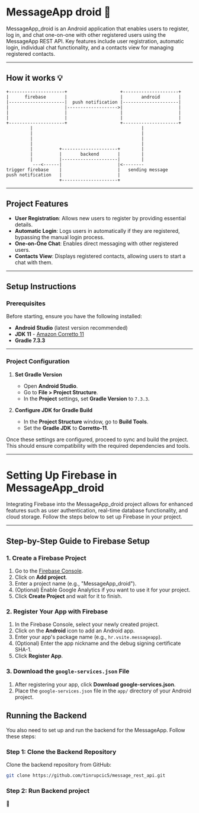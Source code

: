 # MessageApp droid :bee:

MessageApp_droid is an Android application that enables users to register, log in, and chat one-on-one with other registered users using the MessageApp REST API. Key features include user registration, automatic login, individual chat functionality, and a contacts view for managing registered contacts.

---
## How it works :bulb:
```commandline
+---------------------+                    +---------------------+       
|      firebase       |                    |       android       |       
|---------------------|  push notification |---------------------|       
|                     |------------------->|                     |
|                     |                    |                     |       
|                     |                    |                     |      
+---------------------+                    +---------------------+  
         |                                         |   
         |                                         |
         |                                         |
         |                                         |
         |          +---------------------+        |        
         |          |       backend       |        |    
         |          |---------------------|        |    
          ---<------|                     |<--------    
trigger firebase    |                     |   sending message
push notification   |                     |                
                    +---------------------+ 
```

---

## Project Features

- **User Registration**: Allows new users to register by providing essential details.
- **Automatic Login**: Logs users in automatically if they are registered, bypassing the manual login process.
- **One-on-One Chat**: Enables direct messaging with other registered users.
- **Contacts View**: Displays registered contacts, allowing users to start a chat with them.

---

## Setup Instructions

### Prerequisites

Before starting, ensure you have the following installed:

- **Android Studio** (latest version recommended)
- **JDK 11** - [Amazon Corretto 11](https://docs.aws.amazon.com/corretto/latest/corretto-11-ug/downloads-list.html)
- **Gradle 7.3.3**

---

### Project Configuration

1. **Set Gradle Version**
    - Open **Android Studio**.
    - Go to **File > Project Structure**.
    - In the **Project** settings, set **Gradle Version** to `7.3.3`.

2. **Configure JDK for Gradle Build**
    - In the **Project Structure** window, go to **Build Tools**.
    - Set the **Gradle JDK** to **Corretto-11**.

Once these settings are configured, proceed to sync and build the project. This should ensure compatibility with the required dependencies and tools.

---

# Setting Up Firebase in MessageApp_droid

Integrating Firebase into the MessageApp_droid project allows for enhanced features such as user authentication, real-time database functionality, and cloud storage. Follow the steps below to set up Firebase in your project.

---

## Step-by-Step Guide to Firebase Setup

### 1. Create a Firebase Project

1. Go to the [Firebase Console](https://console.firebase.google.com/).
2. Click on **Add project**.
3. Enter a project name (e.g., "MessageApp_droid").
4. (Optional) Enable Google Analytics if you want to use it for your project.
5. Click **Create Project** and wait for it to finish.

### 2. Register Your App with Firebase

1. In the Firebase Console, select your newly created project.
2. Click on the **Android** icon to add an Android app.
3. Enter your app's package name (e.g., `hr.vsite.messageapp`).
4. (Optional) Enter the app nickname and the debug signing certificate SHA-1.
5. Click **Register App**.

### 3. Download the `google-services.json` File

1. After registering your app, click **Download google-services.json**.
2. Place the `google-services.json` file in the `app/` directory of your Android project.

## Running the Backend

You also need to set up and run the backend for the MessageApp. Follow these steps:

### Step 1: Clone the Backend Repository

Clone the backend repository from GitHub:

```bash
git clone https://github.com/tinrupcic5/message_rest_api.git
```

### Step 2: Run Backend project 
:rocket:

